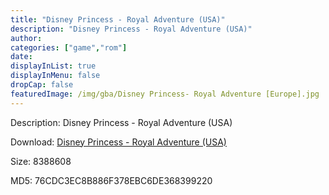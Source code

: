 ```yaml
---
title: "Disney Princess - Royal Adventure (USA)"
description: "Disney Princess - Royal Adventure (USA)"
author: 
categories: ["game","rom"]
date: 
displayInList: true
displayInMenu: false
dropCap: false
featuredImage: /img/gba/Disney Princess- Royal Adventure [Europe].jpg
---
```


Description: Disney Princess - Royal Adventure (USA)

Download: <a style="text-decoration:underline;" href="https://mega.nz/#!2HYA2KoD!nDqUxqXs6V2YEtuSvm7Js2qwXq2hjX68Sv3wk5a9DtQ" target = "_blank" rel = "nofollow" > Disney Princess - Royal Adventure (USA)</a>

Size: 8388608

MD5: 76CDC3EC8B886F378EBC6DE368399220

